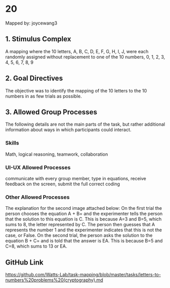 # 20

Mapped by: joycewang3 

## 1. Stimulus Complex 
A mapping where the 10 letters, A, B, C, D, E, F, G, H, I, J, were each randomly assigned without replacement to one of the 10 numbers, 0, 1, 2, 3, 4, 5, 6, 7, 8, 9

## 2. Goal Directives 
The objective was to identify the mapping of the 10 letters to the 10 numbers in as few trials as possible.

## 3. Allowed Group Processes 
The following details are not the main parts of the task, but rather additional information about ways in which participants could interact.

### Skills 
Math, logical reasoning, teamwork, collaboration

### UI-UX Allowed Processes
communicate with every group member, type in equations, receive feedback on the screen, submit the full correct coding

### Other Allowed Processes
The explanation for the second image attached below: On the first trial the person chooses the equation A + B= and the experimenter tells the person that the solution to this equation is C. This is because A=3 and B=5, which sums to 8, the letter represented by C. The person then guesses that A represents the number 1 and the experimenter indicates that this is not the case, or False. On the second trial, the person asks the solution to the equation B + C= and is told that the answer is EA. This is because B=5 and C=8, which sums to 13 or EA.

## GitHub Link 
https://github.com/Watts-Lab/task-mapping/blob/master/tasks/letters-to-numbers%20problems%20(cryptography).md